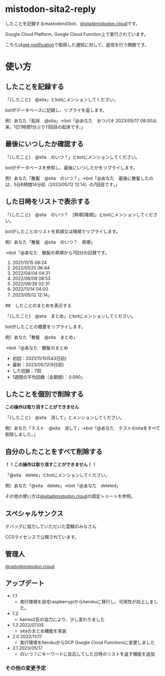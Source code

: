 # mistodon-sita2-reply

したことを記録するmastodonのbot、[@sita@mistodon.cloud](https://mistodon.cloud/@sita)です。

Google Cloud Platform, Google Cloud Function上で実行されています。

こちらは[get-notification](https://github.com/raito417/mistodon-sita2-get-notification)で取得した通知に対して、返信を行う関数です。

# 使い方

## したことを記録する

「{したこと}　@sita」とbotにメンションしてください。

botがデータベースに記録し、リプライを返します。

例）あなた「起床　@sita」→bot「@あなた　おつパオ
2023/05/17 08:00以来、1日1時間1分ぶり11回目の起床です。」

## 最後にいつしたか確認する

「{したこと}　@sita　のいつ？」とbotにメンションしてください。

botがデータベースを参照し、最後にいつしたかをリプライします。

例）あなた「散髪　@sita　のいつ？」→bot「@あなた　最後に散髪したのは、5日6時間14分前（2023/05/12 12:14）の7回目です。」

## した日時をリストで表示する

「{したこと}　@sita　のいつ？　\[昇順|降順]」とbotにメンションしてください。

botがしたことのリストを昇順又は降順でリプライします。

例）あなた「散髪　@sita　のいつ？　昇順」

→bot「@あなた　散髪の昇順から7回分の記録です。
01. 2021/11/15 06:24
02. 2022/01/25 06:44
03. 2022/04/04 04:21
04. 2022/06/08 08:53
05. 2022/09/26 02:31
06. 2022/11/14 04:00
07. 2023/05/12 12:14」

##　したことのまとめを表示する

「{したこと}　@sita　まとめ」とbotにメンションしてください。

botがしたことの概要をリプライします。

例）あなた「散髪　@sita　まとめ」

→bot「@あなた　散髪のまとめ
- 初回：2021/11/15(543日前)
- 最新：2023/05/12(9日前) 
- した回数：7回
- 1週間の平均回数（全期間）：0.090」

## したことを個別で削除する

**この操作は取り消すことができません**

「{したこと}　@sita　消して」とメンションしてください。

例）あなた「テスト　@sita　消して」→bot「@あなた　テストのsitaをすべて削除しました。」

## 自分のしたことをすべて削除する

**！！この操作は取り消すことができません！！**

「@sita　delete」とbotにメンションしてください。

例）あなた「@sita　delete」→bot「@あなた　deleted」

その他の使い方は[@sita@mistodon.cloud](https://mistodon.cloud/@sita)の固定トゥートを参照。


## スペシャルサンクス

デバッグに協力していただいた雲鯖のみなさん

CC0ライセンスで公開されています。

## 管理人

[@raito@mistodon.cloud](https://mistodon.cloud/@raito)

## アップデート

- 1.1
  - 実行環境を自宅raspberrypiからherokuに移行し、可用性が向上しました。
- 1.2
  - karino2氏の協力により、少し変わりました
- 1.3 2022/07/05
  - sitaのまとめ機能を実装
- 2.0 2022/11/17
  - 実行環境をherokuからGCP Google Cloud Functionsに変更しました
- 2.1 2023/05/17
  - のいつ？にキーワードに反応してした日時のリストを返す機能を追加
### その他の変更予定